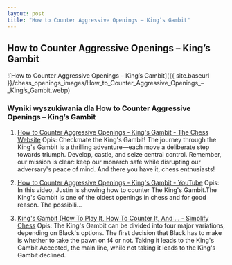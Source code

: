```yaml
---
layout: post
title: "How to Counter Aggressive Openings – King’s Gambit"
---
```


## How to Counter Aggressive Openings – King’s Gambit
![How to Counter Aggressive Openings – King’s Gambit]({{ site.baseurl }}/chess_openings_images/How_to_Counter_Aggressive_Openings_–_King’s_Gambit.webp)

### Wyniki wyszukiwania dla How to Counter Aggressive Openings – King’s Gambit
1. [How to Counter Aggressive Openings - King's Gambit - The Chess Website](https://thechesswebsite.com/how-to-counter-aggressive-openings-kings-gambit/)
   Opis: Checkmate the King's Gambit! The journey through the King's Gambit is a thrilling adventure—each move a deliberate step towards triumph. Develop, castle, and seize central control. Remember, our mission is clear: keep our monarch safe while disrupting our adversary's peace of mind. And there you have it, chess enthusiasts!

2. [How to Counter Aggressive Openings - King's Gambit - YouTube](https://www.youtube.com/watch?v=y7j8JjlRtao)
   Opis: In this video, Justin is showing how to counter The King's Gambit.The King's Gambit is one of the oldest openings in chess and for good reason. The possibili...

3. [King's Gambit (How To Play It, How To Counter It, And ... - Simplify Chess](https://simplifychess.com/kings-gambit/)
   Opis: The King's Gambit can be divided into four major variations, depending on Black's options. The first decision that Black has to make is whether to take the pawn on f4 or not. Taking it leads to the King's Gambit Accepted, the main line, while not taking it leads to the King's Gambit declined.